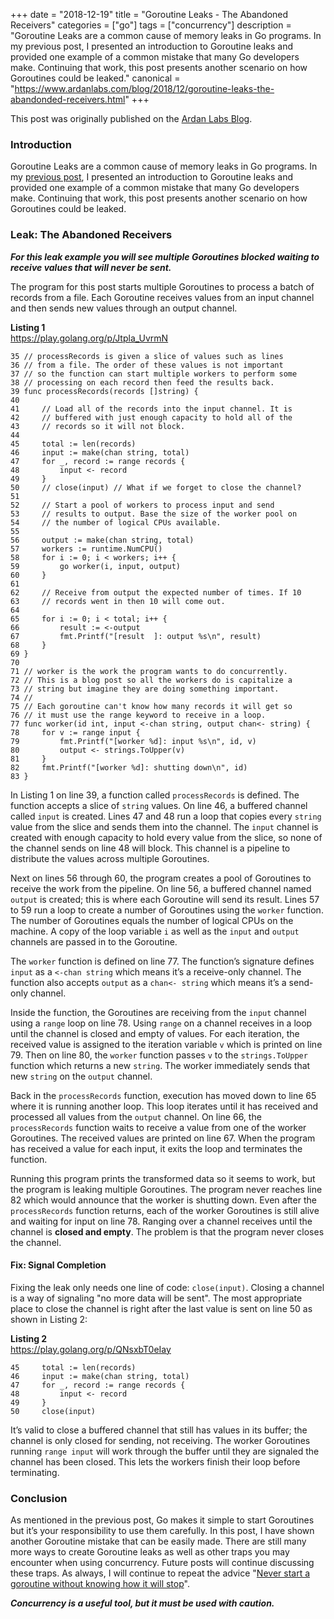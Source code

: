 +++
date = "2018-12-19"
title = "Goroutine Leaks - The Abandoned Receivers"
categories = ["go"]
tags = ["concurrency"]
description = "Goroutine Leaks are a common cause of memory leaks in Go programs. In my previous post, I presented an introduction to Goroutine leaks and provided one example of a common mistake that many Go developers make. Continuing that work, this post presents another scenario on how Goroutines could be leaked."
canonical = "https://www.ardanlabs.com/blog/2018/12/goroutine-leaks-the-abandonded-receivers.html"
+++

This post was originally published on the [Ardan Labs Blog](https://www.ardanlabs.com/blog/2018/12/goroutine-leaks-the-abandonded-receivers.html).

### Introduction

Goroutine Leaks are a common cause of memory leaks in Go programs. In my [previous post](http://jacob-walker.com/blog/goroutine-leaks-the-forgotten-sender.html), I presented an introduction to Goroutine leaks and provided one example of a common mistake that many Go developers make. Continuing that work, this post presents another scenario on how Goroutines could be leaked.

### Leak: The Abandoned Receivers

_**For this leak example you will see multiple Goroutines blocked waiting to receive values that will never be sent.**_

The program for this post starts multiple Goroutines to process a batch of records from a file. Each Goroutine receives values from an input channel and then sends new values through an output channel.

**Listing 1**  
https://play.golang.org/p/Jtpla_UvrmN
```
35 // processRecords is given a slice of values such as lines
36 // from a file. The order of these values is not important
37 // so the function can start multiple workers to perform some
38 // processing on each record then feed the results back.
39 func processRecords(records []string) {
40 
41     // Load all of the records into the input channel. It is
42     // buffered with just enough capacity to hold all of the
43     // records so it will not block.
44 
45     total := len(records)
46     input := make(chan string, total)
47     for _, record := range records {
48         input <- record
49     }
50     // close(input) // What if we forget to close the channel?
51 
52     // Start a pool of workers to process input and send
53     // results to output. Base the size of the worker pool on
54     // the number of logical CPUs available.
55 
56     output := make(chan string, total)
57     workers := runtime.NumCPU()
58     for i := 0; i < workers; i++ {
59         go worker(i, input, output)
60     }
61 
62     // Receive from output the expected number of times. If 10
63     // records went in then 10 will come out.
64 
65     for i := 0; i < total; i++ {
66         result := <-output
67         fmt.Printf("[result  ]: output %s\n", result)
68     }
69 }
70 
71 // worker is the work the program wants to do concurrently.
72 // This is a blog post so all the workers do is capitalize a
73 // string but imagine they are doing something important.
74 //
75 // Each goroutine can't know how many records it will get so
76 // it must use the range keyword to receive in a loop.
77 func worker(id int, input <-chan string, output chan<- string) {
78     for v := range input {
79         fmt.Printf("[worker %d]: input %s\n", id, v)
80         output <- strings.ToUpper(v)
81     }
82     fmt.Printf("[worker %d]: shutting down\n", id)
83 }
```

In Listing 1 on line 39, a function called `processRecords` is defined. The function accepts a slice of `string` values. On line 46, a buffered channel called `input` is created. Lines 47 and 48 run a loop that copies every `string` value from the slice and sends them into the channel. The `input` channel is created with enough capacity to hold every value from the slice, so none of the channel sends on line 48 will block. This channel is a pipeline to distribute the values across multiple Goroutines.

Next on lines 56 through 60, the program creates a pool of Goroutines to receive the work from the pipeline. On line 56, a buffered channel named `output` is created; this is where each Goroutine will send its result. Lines 57 to 59 run a loop to create a number of Goroutines using the `worker` function. The number of Goroutines equals the number of logical CPUs on the machine. A copy of the loop variable `i` as well as the `input` and `output` channels are passed in to the Goroutine.

The `worker` function is defined on line 77. The function’s signature defines `input` as a `<-chan string`  which means it’s a receive-only channel. The function also accepts `output` as a `chan<- string` which means it’s a send-only channel.

Inside the function, the Goroutines are receiving from the `input` channel using a `range` loop on line 78. Using `range` on a channel receives in a loop until the channel is closed and empty of values. For each iteration, the received value is assigned to the iteration variable `v` which is printed on line 79. Then on line 80, the `worker` function passes `v` to the `strings.ToUpper` function which returns a new `string`. The worker immediately sends that new `string` on the `output` channel.

Back in the `processRecords` function, execution has moved down to line 65 where it is running another loop. This loop iterates until it has received and processed all values from the `output` channel. On line 66, the `processRecords` function waits to receive a value from one of the worker Goroutines. The received values are printed on line 67. When the program has received a value for each input, it exits the loop and terminates the function.

Running this program prints the transformed data so it seems to work, but the program is leaking multiple Goroutines. The program never reaches line 82 which would announce that the worker is shutting down. Even after the `processRecords` function returns, each of the worker Goroutines is still alive and waiting for input on line 78. Ranging over a channel receives until the channel is **closed and empty**. The problem is that the program never closes the channel.

#### Fix: Signal Completion

Fixing the leak only needs one line of code: `close(input)`. Closing a channel is a way of signaling "no more data will be sent". The most appropriate place to close the channel is right after the last value is sent on line 50 as shown in Listing 2:

**Listing 2**  
https://play.golang.org/p/QNsxbT0eIay
```
45     total := len(records)
46     input := make(chan string, total)
47     for _, record := range records {
48         input <- record
49     }
50     close(input)
```

It’s valid to close a buffered channel that still has values in its buffer; the channel is only closed for sending, not receiving. The worker Goroutines running `range input` will work through the buffer until they are signaled the channel has been closed. This lets the workers finish their loop before terminating.

### Conclusion

As mentioned in the previous post, Go makes it simple to start Goroutines but it’s your responsibility to use them carefully. In this post, I have shown another Goroutine mistake that can be easily made. There are still many more ways to create Goroutine leaks as well as other traps you may encounter when using concurrency. Future posts will continue discussing these traps. As always, I will continue to repeat the advice "[Never start a goroutine without knowing how it will stop](https://dave.cheney.net/2016/12/22/never-start-a-goroutine-without-knowing-how-it-will-stop)".

_**Concurrency is a useful tool, but it must be used with caution.**_


